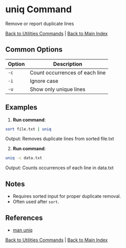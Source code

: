 # uniq Command

Remove or report duplicate lines

[Back to Utilities Commands](./index.md) | [Back to Main Index](../../README.md)

## Common Options

| Option | Description |
|--------|-------------|
| `-c` | Count occurrences of each line |
| `-i` | Ignore case |
| `-u` | Show only unique lines |

## Examples
1. **Run command**:
```bash
sort file.txt | uniq
```
Output: Removes duplicate lines from sorted file.txt

2. **Run command**:
```bash
uniq -c data.txt
```
Output: Counts occurrences of each line in data.txt


## Notes
- Requires sorted input for proper duplicate removal.
- Often used after `sort`.

## References
- [man uniq](https://man7.org/linux/man-pages/man1/uniq.1.html)

[Back to Utilities Commands](../index.md) | [Back to Main Index](../../README.md)